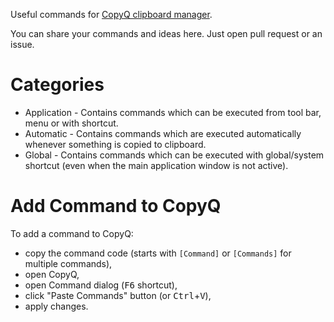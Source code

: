 Useful commands for [CopyQ clipboard manager](https://github.com/hluk/CopyQ).

You can share your commands and ideas here.
Just open pull request or an issue.

# Categories

- Application - Contains commands which can be executed from tool bar, menu or with shortcut.
- Automatic - Contains commands which are executed automatically whenever something is copied to clipboard.
- Global - Contains commands which can be executed with global/system shortcut
(even when the main application window is not active).

# Add Command to CopyQ

To add a command to CopyQ:

- copy the command code (starts with `[Command]` or `[Commands]` for multiple commands),
- open CopyQ,
- open Command dialog (<kbd>F6</kbd> shortcut),
- click "Paste Commands" button (or <kbd>Ctrl</kbd>+<kbd>V</kbd>),
- apply changes.

